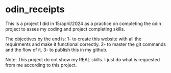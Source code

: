 # odin_receipts

This is a project I did in 15/april/2024 as a practice on completing the odin project to asses my coding and project completing skills. 

The objectives by the end is:
1- to create this website with all the requirments and make it functional correctly.
2- to master the git commands and the flow of it.
3- to publish this in my github. 

Note: This project do not show my REAL skills. I just do what is requested from me according to this project.
